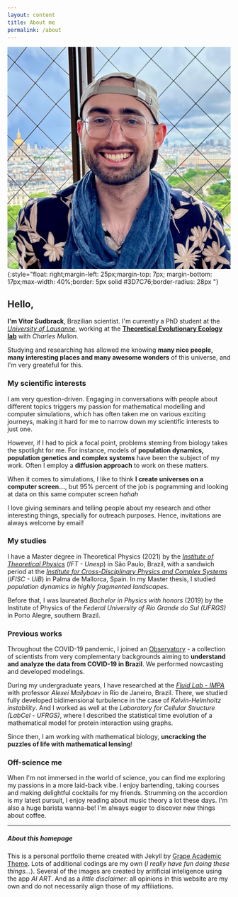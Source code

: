 ```yaml
---
layout: content
title: About me
permalink: /about
---
```


![Hello](../assets/img/profile_pic_sq.jpeg){:style="float: right;margin-left: 25px;margin-top: 7px; margin-bottom: 17px;max-width: 40%;border: 5px solid #3D7C76;border-radius: 28px "}


## Hello,

**I'm Vitor Sudbrack**, Brazilian scientist. I'm currently a PhD student at the *[University of Lausanne](https://www.unil.ch/dee/en/home.html)*, working at the **[Theoretical Evolutionary Ecology lab](https://lab-mullon.github.io/)**  with *Charles Mullon*. 


Studying and researching has allowed me knowing **many nice people, many interesting places and many awesome wonders** of this universe, and I'm very greateful for this.

### My scientific interests

I am very question-driven. Engaging in conversations with people about different topics triggers my passion for mathematical modelling and computer simulations, which has often taken me on various exciting journeys, making it hard for me to narrow down my scientific interests to just one.

However, if I had to pick a focal point, problems steming from biology takes the spotlight for me. For instance, models of **population dynamics, population genetics and complex systems** have been the subject of my work. Often I employ a **diffusion approach** to work on these matters. 

When it comes to simulations, I like to think **I create universes on a computer screen...**, but 95% percent of the job is pogramming and looking at data on this same computer screen *hahah*

I love giving seminars and telling people about my research and other interesting things, specially for outreach purposes. Hence, invitations are always welcome by email! 

### My studies

I have a Master degree in Theoretical Physics (2021) by the *[Institute of Theoretical Physics](https://www.ift.unesp.br/#!/en)* (*IFT - Unesp*) in São Paulo, Brazil, with a sandwich period at the *[Institute for Cross-Disciplinary Physics and Complex Systems](https://www.ifisc.uib-csic.es/en/)* (*IFISC - UiB*) in Palma de Mallorca, Spain. In my Master thesis, I studied *population dynamics in highly fragmented landscapes*.

Before that, I was laureated *Bachelor in Physics with honors* (2019) by the Institute of Physics of the *Federal University of Rio Grande do Sul (UFRGS)* in Porto Alegre, southern Brazil.

### Previous works

Throughout the COVID-19 pandemic, I joined an [Observatory](https://covid19br.github.io) - a collection of scientists from very complementary backgrounds aiming to **understand and analyze the data from COVID-19 in Brazil**. We performed nowcasting and developed modelings. 

During my undergraduate years, I have researched at the *[Fluid Lab - IMPA](http://fluid.impa.br/Home)* with professor *Alexei Mailybaev* in Rio de Janeiro, Brazil. There, we studied fully developed bidimensional turbulence in the case of *Kelvin-Helmholtz instability*. And I worked as well at the *Laboratory for Cellular Structure (LabCel - UFRGS)*, where I described the statistical time evolution of a mathematical model for protein interaction using graphs. 

Since then, I am working with mathematical biology, **uncracking the puzzles of life with mathematical lensing**! 

### Off-science me

When I'm not immersed in the world of science, you can find me exploring my passions in a more laid-back vibe. I enjoy bartending, taking courses and making delightful cocktails for my friends. Strumming on the accordion is my latest pursuit, I enjoy reading about music theory a lot these days. I'm also a huge barista wanna-be! I'm always eager to discover new things about coffee. 

---

##### About this homepage

This is a personal portfolio theme created with Jekyll by  [Grape Academic Theme](https://github.com/chrjabs/Grape-Academic-Theme). Lots of additional codings are my own (*I really have fun doing these things...*). Several of the images are created by aritificial inteligence using the app *AI ART*. 
And as a *little disclaimer:* all opinions in this website are my own and do not necessarily align those of my affiliations.

